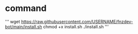 # command 
'''
wget https://raw.githubusercontent.com/USERNAME/fnzdev-bot/main/install.sh
chmod +x install.sh
./install.sh
'''
